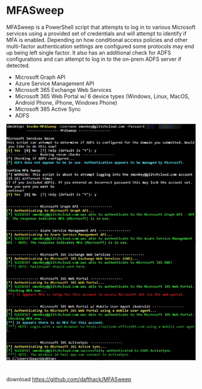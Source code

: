 # MFASweep
MFASweep is a PowerShell script that attempts to log in to various Microsoft services using a provided set of credentials and will attempt to identify if MFA is enabled. Depending on how conditional access policies and other multi-factor authentication settings are configured some protocols may end up being left single factor. It also has an additional check for ADFS configurations and can attempt to log in to the on-prem ADFS server if detected.

-    Microsoft Graph API
-    Azure Service Management API
-    Microsoft 365 Exchange Web Services
-    Microsoft 365 Web Portal w/ 6 device types (Windows, Linux, MacOS, Android Phone, iPhone, Windows Phone)
-    Microsoft 365 Active Sync
-    ADFS

![633dabdf32b8b16e9ca5e954c945e134.png](../../../_resources/633dabdf32b8b16e9ca5e954c945e134.png)

#
download
https://github.com/dafthack/MFASweep